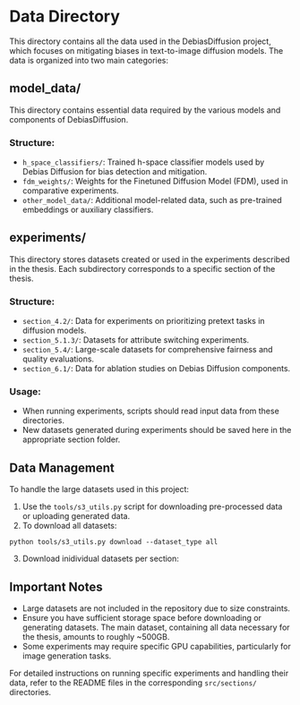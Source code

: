# Data Directory

This directory contains all the data used in the DebiasDiffusion project, which focuses on mitigating biases in text-to-image diffusion models. The data is organized into two main categories:

## model_data/

This directory contains essential data required by the various models and components of DebiasDiffusion.

### Structure:
- `h_space_classifiers/`: Trained h-space classifier models used by Debias Diffusion for bias detection and mitigation.
- `fdm_weights/`: Weights for the Finetuned Diffusion Model (FDM), used in comparative experiments.
- `other_model_data/`: Additional model-related data, such as pre-trained embeddings or auxiliary classifiers.

## experiments/

This directory stores datasets created or used in the experiments described in the thesis. Each subdirectory corresponds to a specific section of the thesis.

### Structure:
- `section_4.2/`: Data for experiments on prioritizing pretext tasks in diffusion models.
- `section_5.1.3/`: Datasets for attribute switching experiments.
- `section_5.4/`: Large-scale datasets for comprehensive fairness and quality evaluations.
- `section_6.1/`: Data for ablation studies on Debias Diffusion components.

### Usage:
- When running experiments, scripts should read input data from these directories.
- New datasets generated during experiments should be saved here in the appropriate section folder.

## Data Management

To handle the large datasets used in this project:

1. Use the `tools/s3_utils.py` script for downloading pre-processed data or uploading generated data.
2. To download all datasets:
  ```
  python tools/s3_utils.py download --dataset_type all
  ```
3. Download inidividual datasets per section:

## Important Notes

- Large datasets are not included in the repository due to size constraints.
- Ensure you have sufficient storage space before downloading or generating datasets. 
  The main dataset, containing all data necessary for the thesis, amounts to roughly ~500GB.
- Some experiments may require specific GPU capabilities, particularly for image generation tasks.

For detailed instructions on running specific experiments and handling their data, refer to the README files in the corresponding `src/sections/` directories.